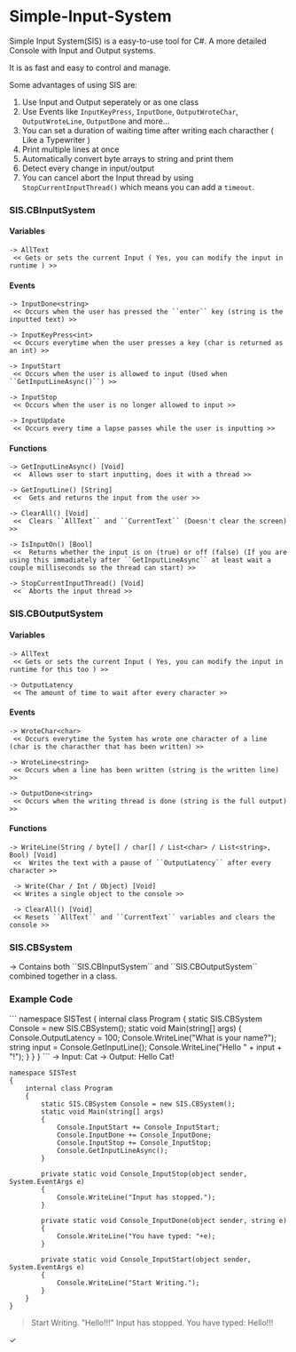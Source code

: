 # Simple-Input-System
Simple Input System(SIS) is a easy-to-use tool for C#. A more detailed Console with Input and Output systems.

It is as fast and easy to control and manage.

Some advantages of using SIS are:
  1. Use Input and Output seperately or as one class
  2. Use Events like ``InputKeyPress``,  ``InputDone``, ``OutputWroteChar``, ``OutputWroteLine``, ``OutputDone`` and more...
  3. You can set a duration of waiting time after writing each characther ( Like a Typewriter )
  4. Print multiple lines at once
  5. Automatically convert byte arrays to string and print them
  6. Detect every change in input/output
  7. You can cancel abort the Input thread by using ``StopCurrentInputThread()`` which means you can add a ``timeout``.

<h3>SIS.CBInputSystem</h3>
<h4>Variables</h4>

    -> AllText
     << Gets or sets the current Input ( Yes, you can modify the input in runtime ) >> 

<h4>Events</h4>

    -> InputDone<string>
     << Occurs when the user has pressed the ``enter`` key (string is the inputted text) >> 
     
    -> InputKeyPress<int>
     << Occurs everytime when the user presses a key (char is returned as an int) >> 
     
    -> InputStart
     << Occurs when the user is allowed to input (Used when ``GetInputLineAsync()``) >> 
    
    -> InputStop
     << Occurs when the user is no longer allowed to input >>
     
    -> InputUpdate
     << Occurs every time a lapse passes while the user is inputting >>
<h4>Functions</h4>

    -> GetInputLineAsync() [Void]
     <<  Allows user to start inputting, does it with a thread >>
     
    -> GetInputLine() [String]
     <<  Gets and returns the input from the user >> 
     
    -> ClearAll() [Void]
     <<  Clears ``AllText`` and ``CurrentText`` (Doesn't clear the screen) >> 
     
    -> IsInputOn() [Bool]
     <<  Returns whether the input is on (true) or off (false) (If you are using this immadiately after ``GetInputLineAsync`` at least wait a couple milliseconds so the thread can start) >> 
     
    -> StopCurrentInputThread() [Void]
     <<  Aborts the input thread >>
    
<h3>SIS.CBOutputSystem</h3>
<h4>Variables</h4>

    -> AllText
     << Gets or sets the current Input ( Yes, you can modify the input in runtime for this too ) >>
     
    -> OutputLatency
     << The amount of time to wait after every character >>
     

<h4>Events</h4>

    -> WroteChar<char>
     << Occurs everytime the System has wrote one character of a line (char is the characther that has been written) >> 
     
    -> WroteLine<string>
     << Occurs when a line has been written (string is the written line) >>
     
    -> OutputDone<string>
     << Occurs when the writing thread is done (string is the full output) >>
     
<h4>Functions</h4>

    -> WriteLine(String / byte[] / char[] / List<char> / List<string>, Bool) [Void]
     <<  Writes the text with a pause of ``OutputLatency`` after every character >>
     
     -> Write(Char / Int / Object) [Void]
     << Writes a single object to the console >>
     
     -> ClearAll() [Void]
     << Resets ``AllText`` and ``CurrentText`` variables and clears the console >>

<h3>SIS.CBSystem</h3>
-> Contains both ``SIS.CBInputSystem`` and ``SIS.CBOutputSystem`` combined together in a class.

<h3>Example Code</h3>
```
namespace SISTest
{
    internal class Program
    {
        static SIS.CBSystem Console = new SIS.CBSystem();
        static void Main(string[] args)
        {
            Console.OutputLatency = 100;
            Console.WriteLine("What is your name?");
            string input = Console.GetInputLine();
            Console.WriteLine("Hello " + input + "!");
        }
    }
}
```
-> Input: Cat
-> Output: Hello Cat!



```
namespace SISTest
{
    internal class Program
    {
        static SIS.CBSystem Console = new SIS.CBSystem();
        static void Main(string[] args)
        {
            Console.InputStart += Console_InputStart;
            Console.InputDone += Console_InputDone;
            Console.InputStop += Console_InputStop;
            Console.GetInputLineAsync();
        }

        private static void Console_InputStop(object sender, System.EventArgs e)
        {
            Console.WriteLine("Input has stopped.");
        }

        private static void Console_InputDone(object sender, string e)
        {
            Console.WriteLine("You have typed: "+e);
        }

        private static void Console_InputStart(object sender, System.EventArgs e)
        {
            Console.WriteLine("Start Writing.");
        }
    }
}
```
> Start Writing.
> "Hello!!!"
> Input has stopped.
> You have typed: Hello!!!


✓
